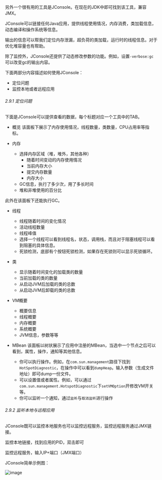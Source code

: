 
另外一个很有用的工具是JConsole。在现在的JDK中即可找到该工具，兼容JMX。

JConsole可以链接任何Java应用，提供线程使用情况，内存消费，类加载信息，动态编译和操作系统等信息。

输出的信息可以帮我们定位内存泄漏，超负荷的类加载，运行时的线程信息。对于优化堆容量也有帮助。

除了监控外，JConsole还提供了动态修改参数的功能。例如，设置`-verbose:gc`可以改变gc的输出内容。

下面两部分内容描述如何使用JConsole：
- 定位问题
- 监控本地或者远程应用


###### 2.9.1 定位问题
下面是JConsole可以提供查看的数据，每个标题对应一个工具中的TAB。
- 概览
该面板下展示了内存使用情况，线程数量，类数量，CPU占用率等指标。

- 内存
  - 选择内存区域（堆，堆外，其他各种）
    - 随着时间变动的内存使用情况
    - 当前内存大小
    - 提交内存数量
    - 内存大小
  - GC信息，执行了多少次，用了多长时间
  - 堆和非堆使用的百分比

此外在该面板下还能执行GC。

- 线程
  - 线程随着时间的变化情况
  - 活动线程数量
  - 线程峰值
  - 选择一个线程可以看到线程名，状态，调用栈，而且对于阻塞线程可以看到阻塞的具体信息。
  - 死锁检测，底部有个按钮死锁检测，如果存在死锁则可以显示死锁循环。


- 类
  - 显示随着时间变化的加载类的数量
  - 当前加载的类的数量
  - 从启动JVM后加载的类的总数
  - 从启动JVM后卸载的类的总数
  
- VM概要
  - 概要信息
  - 线程概要
  - 内存概要
  - 系统概要
  - JVM信息，参数等等
  
- MBean
该面板以树状展示了应用中注册的MBean，当选中一个节点之后可以看到，属性，操作，通知等其他信息。
  - 你可以执行操作。例如，在`com.sun.management`路径下找到`HotSpotDiagnostic`，在操作中可以看到`dumpHeap`。输入参数（生成文件地址）即可dump一份文件。
  - 可以设置值或者属性。例如，可以通过`com.sun.management.HotspotDiagnostic`下`setVMOption`开修改VM开关等。
  - 你可以监听一个通知，通过`监听`与`取消监听`进行操作
  

###### 2.9.2 监听本地与远程应用
JConsole既可以监控本地服务也可以监控远程服务，监控远程服务通过JMX链接。

监控本地链接，找到应用的PID，双击即可

监控远程服务，输入IP+端口（JMX端口）

JConsole简单示例图：

![image](https://docs.oracle.com/javase/8/docs/technotes/guides/troubleshoot/img/jconsole-memory-tab.gif)








